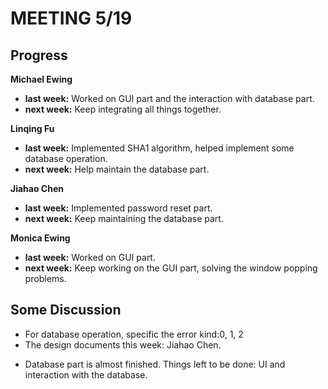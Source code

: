 # MEETING 5/19

## Progress

**Michael Ewing**

+ **last week:** Worked on GUI part and the interaction with database part.
+ **next week:** Keep integrating all things together.

**Linqing Fu**

+ **last week:** Implemented SHA1 algorithm, helped implement some database operation.
+ **next week:** Help maintain the database part.

**Jiahao Chen**

+ **last week:**  Implemented password reset part.
+ **next week:**  Keep maintaining the database part.

**Monica Ewing**

+ **last week:**  Worked on GUI part.
+ **next week:**  Keep working on the GUI part, solving the window popping problems.



## Some Discussion

+ For database operation, specific the error kind:0, 1, 2
+ The design documents this week: Jiahao Chen.

 - Database part is almost finished. Things left to be done: UI and interaction with the database.
